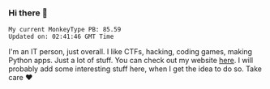 ### Hi there 👋
<!-- PB START -->
```
My current MonkeyType PB: 85.59
Updated on: 02:41:46 GMT Time
```
<!-- PB END -->
I'm an IT person, just overall. I like CTFs, hacking, coding games, making Python apps. Just a lot of stuff.
You can check out my website [here](https://skill3472.github.io/).
I will probably add some interesting stuff here, when I get the idea to do so. Take care ❤️
